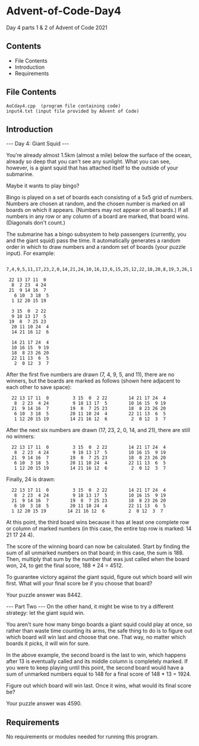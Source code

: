# Advent-of-Code-Day4
Day 4 parts 1 &amp; 2 of Advent of Code 2021

Contents
---------------------
* File Contents
* Introduction
* Requirements

## File Contents
	
    AoCday4.cpp  (program file containing code)
    input4.txt (input file provided by Advent of Code)

## Introduction
--- Day 4: Giant Squid ---


You're already almost 1.5km (almost a mile) below the surface of the ocean, already so deep that you can't see any sunlight. What you can see, however, is a giant squid that has attached itself to the outside of your submarine.

Maybe it wants to play bingo?

Bingo is played on a set of boards each consisting of a 5x5 grid of numbers. Numbers are chosen at random, and the chosen number is marked on all boards on which it appears. (Numbers may not appear on all boards.) If all numbers in any row or any column of a board are marked, that board wins. (Diagonals don't count.)

The submarine has a bingo subsystem to help passengers (currently, you and the giant squid) pass the time. It automatically generates a random order in which to draw numbers and a random set of boards (your puzzle input). For example:

 	 7,4,9,5,11,17,23,2,0,14,21,24,10,16,13,6,15,25,12,22,18,20,8,19,3,26,1

 	 22 13 17 11  0
 	  8  2 23  4 24
 	 21  9 14 16  7
	   6 10  3 18  5
 	  1 12 20 15 19

 	  3 15  0  2 22
 	  9 18 13 17  5
 	 19  8  7 25 23
	  20 11 10 24  4
	  14 21 16 12  6

	  14 21 17 24  4
	  10 16 15  9 19
	  18  8 23 26 20
	  22 11 13  6  5
	   2  0 12  3  7
After the first five numbers are drawn (7, 4, 9, 5, and 11), there are no winners, but the boards are marked as follows (shown here adjacent to each other to save space):

	  22 13 17 11  0         3 15  0  2 22        14 21 17 24  4
	   8  2 23  4 24         9 18 13 17  5        10 16 15  9 19
	  21  9 14 16  7        19  8  7 25 23        18  8 23 26 20
	   6 10  3 18  5        20 11 10 24  4        22 11 13  6  5
	   1 12 20 15 19        14 21 16 12  6         2  0 12  3  7
After the next six numbers are drawn (17, 23, 2, 0, 14, and 21), there are still no winners:

	  22 13 17 11  0         3 15  0  2 22        14 21 17 24  4
	   8  2 23  4 24         9 18 13 17  5        10 16 15  9 19
	  21  9 14 16  7        19  8  7 25 23        18  8 23 26 20
	   6 10  3 18  5        20 11 10 24  4        22 11 13  6  5
	   1 12 20 15 19        14 21 16 12  6         2  0 12  3  7
Finally, 24 is drawn:

	  22 13 17 11  0         3 15  0  2 22        14 21 17 24  4
	   8  2 23  4 24         9 18 13 17  5        10 16 15  9 19
	  21  9 14 16  7        19  8  7 25 23        18  8 23 26 20
	   6 10  3 18  5        20 11 10 24  4        22 11 13  6  5
 	  1 12 20 15 19        14 21 16 12  6         2  0 12  3  7
At this point, the third board wins because it has at least one complete row or column of marked numbers (in this case, the entire top row is marked: 14 21 17 24 4).

The score of the winning board can now be calculated. Start by finding the sum of all unmarked numbers on that board; in this case, the sum is 188. Then, multiply that sum by the number that was just called when the board won, 24, to get the final score, 188 * 24 = 4512.

To guarantee victory against the giant squid, figure out which board will win first. What will your final score be if you choose that board?

Your puzzle answer was 8442.

--- Part Two ---
On the other hand, it might be wise to try a different strategy: let the giant squid win.

You aren't sure how many bingo boards a giant squid could play at once, so rather than waste time counting its arms, the safe thing to do is to figure out which board will win last and choose that one. That way, no matter which boards it picks, it will win for sure.

In the above example, the second board is the last to win, which happens after 13 is eventually called and its middle column is completely marked. If you were to keep playing until this point, the second board would have a sum of unmarked numbers equal to 148 for a final score of 148 * 13 = 1924.

Figure out which board will win last. Once it wins, what would its final score be?

Your puzzle answer was 4590.

## Requirements
No requirements or modules needed for running this program.
